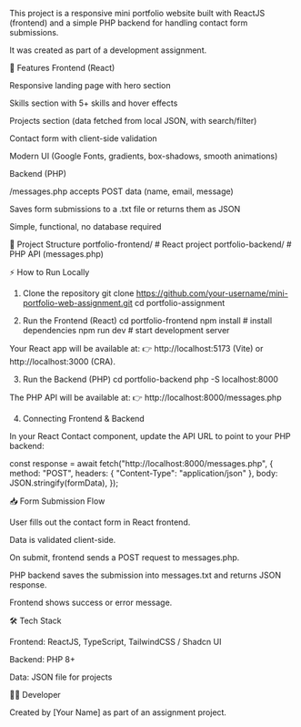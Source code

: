 This project is a responsive mini portfolio website built with ReactJS (frontend) and a simple PHP backend for handling contact form submissions.

It was created as part of a development assignment.

🚀 Features
Frontend (React)

Responsive landing page with hero section

Skills section with 5+ skills and hover effects

Projects section (data fetched from local JSON, with search/filter)

Contact form with client-side validation

Modern UI (Google Fonts, gradients, box-shadows, smooth animations)

Backend (PHP)

/messages.php accepts POST data (name, email, message)

Saves form submissions to a .txt file or returns them as JSON

Simple, functional, no database required

📂 Project Structure
portfolio-frontend/   # React project
portfolio-backend/    # PHP API (messages.php)

⚡ How to Run Locally
1. Clone the repository
git clone https://github.com/your-username/mini-portfolio-web-assignment.git
cd portfolio-assignment

2. Run the Frontend (React)
cd portfolio-frontend
npm install     # install dependencies
npm run dev     # start development server


Your React app will be available at:
👉 http://localhost:5173 (Vite) or http://localhost:3000 (CRA).

3. Run the Backend (PHP)
cd portfolio-backend
php -S localhost:8000


The PHP API will be available at:
👉 http://localhost:8000/messages.php

4. Connecting Frontend & Backend

In your React Contact component, update the API URL to point to your PHP backend:

const response = await fetch("http://localhost:8000/messages.php", {
  method: "POST",
  headers: { "Content-Type": "application/json" },
  body: JSON.stringify(formData),
});

📥 Form Submission Flow

User fills out the contact form in React frontend.

Data is validated client-side.

On submit, frontend sends a POST request to messages.php.

PHP backend saves the submission into messages.txt and returns JSON response.

Frontend shows success or error message.

🛠️ Tech Stack

Frontend: ReactJS, TypeScript, TailwindCSS / Shadcn UI

Backend: PHP 8+

Data: JSON file for projects

👨‍💻 Developer

Created by [Your Name] as part of an assignment project.
